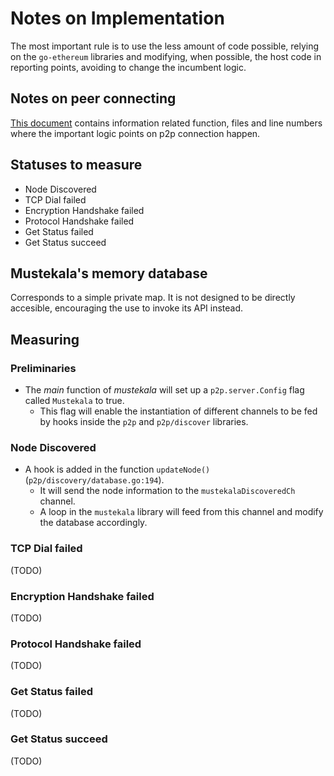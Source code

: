 # Notes on Implementation

The most important rule is to use the less amount of code possible, relying on
the `go-ethereum` libraries and modifying, when possible, the host code in
reporting points, avoiding to change the incumbent logic.

## Notes on peer connecting

[This document](nodes-on-peer-connecting.md) contains information related function,
files and line numbers where the important logic points on p2p connection happen.

## Statuses to measure

* Node Discovered
* TCP Dial failed
* Encryption Handshake failed
* Protocol Handshake failed
* Get Status failed
* Get Status succeed

## Mustekala's memory database

Corresponds to a simple private map. It is not designed to be directly accesible,
encouraging the use to invoke its API instead.

## Measuring

### Preliminaries

* The _main_ function of _mustekala_ will set up a `p2p.server.Config` flag called `Mustekala` to true.
  * This flag will enable the instantiation of different channels to be fed by hooks inside the `p2p` and `p2p/discover` libraries.

### Node Discovered

* A hook is added in the function `updateNode()` (`p2p/discovery/database.go:194`).
  * It will send the node information to the `mustekalaDiscoveredCh` channel.
  * A loop in the `mustekala` library will feed from this channel and modify the database accordingly.

### TCP Dial failed

(TODO)

### Encryption Handshake failed

(TODO)

### Protocol Handshake failed

(TODO)

### Get Status failed

(TODO)

### Get Status succeed

(TODO)
